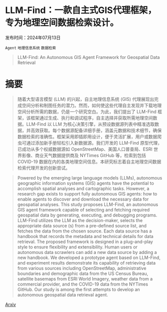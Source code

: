 # LLM-Find：一款自主式GIS代理框架，专为地理空间数据检索设计。

发布时间：2024年07月13日

`Agent` `地理信息系统` `数据检索`

> LLM-Find: An Autonomous GIS Agent Framework for Geospatial Data Retrieval

# 摘要

> 随着大型语言模型 (LLM) 的兴起，自主地理信息系统 (GIS) 代理展现出完成空间分析和制图任务的潜力。然而，如何使这些代理自主发现并下载地理空间分析所需的数据，仍是一个研究空白。为此，我们提出了 LLM-Find 框架，该框架通过生成、执行和调试程序，自主选择并获取所需地理空间数据。LLM-Find 以 LLM 为核心决策引擎，从预设数据源列表中精准选取数据，并高效获取。每个数据源配备详细手册，涵盖元数据和技术细节，确保数据检索的准确性。框架采用即插即用设计，便于灵活扩展，用户或数据爬虫可通过添加新手册轻松引入新数据源。我们开发的 LLM-Find 原型代理，已成功从多个权威数据源如 OpenStreetMap、美国人口普查局、ESRI 世界影像、商业天气数据提供商及 NYTimes GitHub 等，检索到包括 COVID-19 数据在内的各类地理空间信息。本研究标志着自主地理空间数据检索代理开发的创新尝试。

> Powered by the emerging large language models (LLMs), autonomous geographic information systems (GIS) agents have the potential to accomplish spatial analyses and cartographic tasks. However, a research gap exists to support fully autonomous GIS agents: how to enable agents to discover and download the necessary data for geospatial analyses. This study proposes LLM-Find, an autonomous GIS agent framework capable of selecting and fetching required geospatial data by generating, executing, and debugging programs. LLM-Find utilizes the LLM as the decision-maker, selects the appropriate data source (s) from a pre-defined source list, and fetches the data from the chosen source. Each data source has a handbook that records the metadata and technical details for data retrieval. The proposed framework is designed in a plug-and-play style to ensure flexibility and extensibility. Human users or autonomous data scrawlers can add a new data source by adding a new handbook. We developed a prototype agent based on LLM-Find, and experiment results demonstrate its capability of retrieving data from various sources including OpenStreetMap, administrative boundaries and demographic data from the US Census Bureau, satellite basemaps from ESRI World Imagery, weather data from a commercial provider, and the COVID-19 data from the NYTimes GitHub. Our study is among the first attempts to develop an autonomous geospatial data retrieval agent.

[Arxiv](https://arxiv.org/abs/2407.21024)